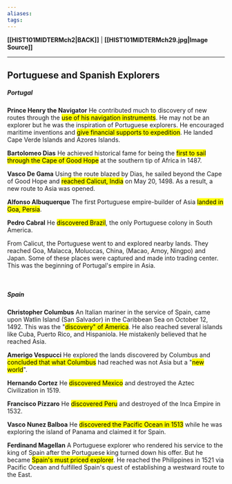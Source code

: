 ```yaml
---
aliases:
tags:
---
```

**[[HIST101MIDTERMch2|BACK]]** | **[[HIST101MIDTERMch29.jpg|Image Source]]**

---
## Portuguese and Spanish Explorers
##### Portugal
**Prince Henry the Navigator**
He contributed much to discovery of new routes through the <mark class="hltr-lightgreen">use of his navigation instruments</mark>. He may not be an explorer but he was the inspiration of Portuguese explorers. He encouraged maritime inventions and <mark class="hltr-lightgreen">give financial supports to expedition</mark>. He landed Cape Verde Islands and Azores Islands.

**Bartolomeo Dias**
He achieved historical fame for being the <mark class="hltr-lightgreen">first to sail through the Cape of Good Hope</mark> at the southern tip of Africa in 1487.

**Vasco De Gama**
Using the route blazed by Dias, he sailed beyond the Cape of Good Hope and <mark class="hltr-lightgreen">reached Calicut, India</mark> on May 20, 1498. As a result, a new route to Asia was opened.

**Alfonso Albuquerque**
The first Portuguese empire-builder of Asia <mark class="hltr-lightgreen">landed in Goa, Persia</mark>.

**Pedro Cabral**
He <mark class="hltr-lightgreen">discovered Brazil</mark>, the only Portuguese colony in South America.

From Calicut, the Portuguese went to and explored nearby lands. They reached Goa, Malacca, Moluccas, China, (Macao, Amoy, Ningpo) and Japan. Some of these places were captured and made into trading center. This was the beginning of Portugal's empire in Asia.

<br>

##### Spain
**Christopher Columbus**
An Italian mariner in the service of Spain, came upon Watlin Island (San Salvador) in the Caribbean Sea on October 12, 1492. This was the "<mark class="hltr-lightgreen">discovery" of America</mark>. He also reached several islands like Cuba, Puerto Rico, and Hispaniola. He mistakenly believed that he reached Asia.

**Amerigo Vespucci**
He explored the lands discovered by Columbus and <mark class="hltr-lightgreen">concluded that what Columbus</mark> had reached was not Asia but a "<mark class="hltr-lightgreen">new world</mark>".

**Hernando Cortez**
He <mark class="hltr-lightgreen">discovered Mexico</mark> and destroyed the Aztec Civilization in 1519.

**Francisco Pizzaro**
He <mark class="hltr-lightgreen">discovered Peru</mark> and destroyed of the Inca Empire in 1532.

**Vasco Nunez Balboa**
He <mark class="hltr-lightgreen">discovered the Pacific Ocean in 1513</mark> while he was exploring the island of Panama and claimed it for Spain.

**Ferdinand Magellan**
A Portuguese explorer who rendered his service to the king of Spain after the Portuguese king turned down his offer. But he became <mark class="hltr-lightgreen">Spain's must priced explorer</mark>. He reached the Philippines in 1521 via Pacific Ocean and fulfilled Spain's quest of establishing a westward route to the East.